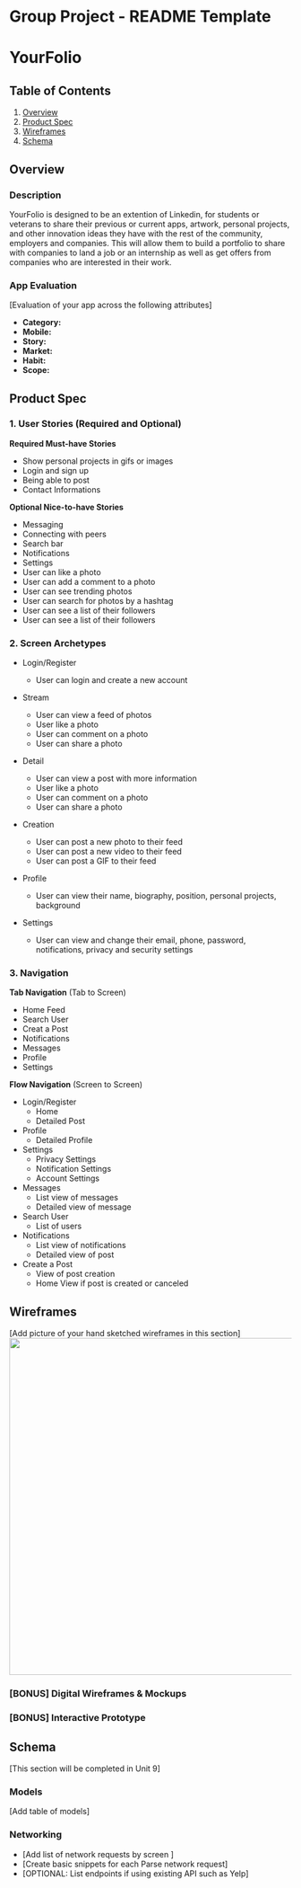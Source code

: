 Group Project - README Template
===

# YourFolio

## Table of Contents
1. [Overview](#Overview)
1. [Product Spec](#Product-Spec)
1. [Wireframes](#Wireframes)
2. [Schema](#Schema)

## Overview
### Description
YourFolio is designed to be an extention of Linkedin, for students or veterans to share their previous or current apps, artwork, personal projects, and other innovation ideas they have with the rest of the community, employers and companies. This will allow them to build a portfolio to share with companies to land a job or an internship as well as get offers from companies who are interested in their work.

### App Evaluation
[Evaluation of your app across the following attributes]
- **Category:**
- **Mobile:**
- **Story:**
- **Market:**
- **Habit:**
- **Scope:**

## Product Spec

### 1. User Stories (Required and Optional)

**Required Must-have Stories**

* Show personal projects in gifs or images
* Login and sign up
* Being able to post
* Contact Informations

**Optional Nice-to-have Stories**

* Messaging
* Connecting with peers
* Search bar
* Notifications
* Settings
* User can like a photo
* User can add a comment to a photo
* User can see trending photos
* User can search for photos by a hashtag
* User can see a list of their followers
* User can see a list of their followers

### 2. Screen Archetypes

* Login/Register
  * User can login and create a new account
* Stream
   * User can view a feed of photos
   * User like a photo
   * User can comment on a photo
   * User can share a photo
 * Detail
   * User can view a post with more information
   * User like a photo
   * User can comment on a photo
   * User can share a photo
   
* Creation
   * User can post a new photo to their feed
   * User can post a new video to their feed
   * User can post a GIF to their feed
* Profile
   * User can view their name, biography, position, personal projects, background
* Settings
   * User can view and change their email, phone, password, notifications, privacy and security settings

### 3. Navigation

**Tab Navigation** (Tab to Screen)

* Home Feed
* Search User
* Creat a Post
* Notifications
* Messages
* Profile
* Settings

**Flow Navigation** (Screen to Screen)

* Login/Register
   * Home 
   * Detailed Post
* Profile
   * Detailed Profile
* Settings
   * Privacy Settings
   * Notification Settings
   * Account Settings
* Messages 
   * List view of messages
   * Detailed view of message
* Search User
   * List of users
* Notifications
   * List view of notifications
   * Detailed view of post
* Create a Post
   * View of post creation
   * Home View if post is created or canceled
   

## Wireframes
[Add picture of your hand sketched wireframes in this section]
<img src="http://g.recordit.co/CYHGIjxiOE.gif" width=600>

### [BONUS] Digital Wireframes & Mockups

### [BONUS] Interactive Prototype

## Schema 
[This section will be completed in Unit 9]
### Models
[Add table of models]
### Networking
- [Add list of network requests by screen ]
- [Create basic snippets for each Parse network request]
- [OPTIONAL: List endpoints if using existing API such as Yelp]
